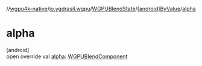 //[wgpu4k-native](../../../../index.md)/[io.ygdrasil.wgpu](../../index.md)/[WGPUBlendState](../index.md)/[[android]ByValue](index.md)/[alpha](alpha.md)

# alpha

[android]\
open override val [alpha](alpha.md): [WGPUBlendComponent](../../-w-g-p-u-blend-component/index.md)